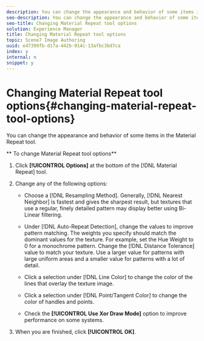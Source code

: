 ```yaml
---
description: You can change the appearance and behavior of some items in the Material Repeat tool.
seo-description: You can change the appearance and behavior of some items in the Material Repeat tool.
seo-title: Changing Material Repeat tool options
solution: Experience Manager
title: Changing Material Repeat tool options
topic: Scene7 Image Authoring
uuid: e47399fb-d17a-442b-914c-13afbc3bd7ca
index: y
internal: n
snippet: y
---
```


# Changing Material Repeat tool options{#changing-material-repeat-tool-options}

You can change the appearance and behavior of some items in the Material Repeat tool.

 ** To change Material Repeat tool options** 

1. Click **[!UICONTROL Options]** at the bottom of the [!DNL Material Repeat] tool.
1. Change any of the following options:

    * Choose a [!DNL Resampling Method]. Generally, [!DNL Nearest Neighbor] is fastest and gives the sharpest result, but textures that use a regular, finely detailed pattern may display better using Bi-Linear filtering. 
    
    * Under [!DNL Auto-Repeat Detection], change the values to improve pattern matching. The weights you specify should match the dominant values for the texture. For example, set the Hue Weight to 0 for a monochrome pattern. Change the [!DNL Distance Tolerance] value to match your texture. Use a larger value for patterns with large uniform areas and a smaller value for patterns with a lot of detail. 
    
    * Click a selection under [!DNL Line Color] to change the color of the lines that overlay the texture image. 
    * Click a selection under [!DNL Point/Tangent Color] to change the color of handles and points. 
    * Check the **[!UICONTROL Use Xor Draw Mode]** option to improve performance on some systems.

1. When you are finished, click **[!UICONTROL OK]**.
